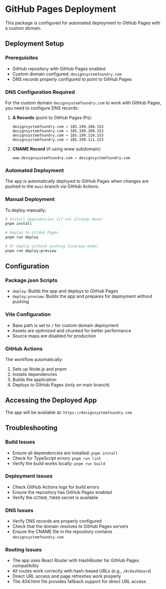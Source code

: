 # GitHub Pages Deployment

This package is configured for automated deployment to GitHub Pages with a custom domain.

## Deployment Setup

### Prerequisites
- GitHub repository with GitHub Pages enabled
- Custom domain configured: `designsystemfoundry.com`
- DNS records properly configured to point to GitHub Pages

### DNS Configuration Required
For the custom domain `designsystemfoundry.com` to work with GitHub Pages, you need to configure DNS records:

1. **A Records** (point to GitHub Pages IPs):
   ```
   designsystemfoundry.com → 185.199.108.153
   designsystemfoundry.com → 185.199.109.153
   designsystemfoundry.com → 185.199.110.153
   designsystemfoundry.com → 185.199.111.153
   ```

2. **CNAME Record** (if using www subdomain):
   ```
   www.designsystemfoundry.com → designsystemfoundry.com
   ```

### Automated Deployment
The app is automatically deployed to GitHub Pages when changes are pushed to the `main` branch via GitHub Actions.

### Manual Deployment
To deploy manually:

```bash
# Install dependencies (if not already done)
pnpm install

# Deploy to GitHub Pages
pnpm run deploy

# Or deploy without pushing (preview mode)
pnpm run deploy:preview
```

## Configuration

### Package.json Scripts
- `deploy`: Builds the app and deploys to GitHub Pages
- `deploy:preview`: Builds the app and prepares for deployment without pushing

### Vite Configuration
- Base path is set to `/` for custom domain deployment
- Assets are optimized and chunked for better performance
- Source maps are disabled for production

### GitHub Actions
The workflow automatically:
1. Sets up Node.js and pnpm
2. Installs dependencies
3. Builds the application
4. Deploys to GitHub Pages (only on main branch)

## Accessing the Deployed App

The app will be available at: `https://designsystemfoundry.com`

## Troubleshooting

### Build Issues
- Ensure all dependencies are installed: `pnpm install`
- Check for TypeScript errors: `pnpm run lint`
- Verify the build works locally: `pnpm run build`

### Deployment Issues
- Check GitHub Actions logs for build errors
- Ensure the repository has GitHub Pages enabled
- Verify the `GITHUB_TOKEN` secret is available

### DNS Issues
- Verify DNS records are properly configured
- Check that the domain resolves to GitHub Pages servers
- Ensure the CNAME file in the repository contains `designsystemfoundry.com`

### Routing Issues
- The app uses React Router with HashRouter for GitHub Pages compatibility
- All routes work correctly with hash-based URLs (e.g., `/#/dashboard`)
- Direct URL access and page refreshes work properly
- The 404.html file provides fallback support for direct URL access 